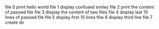 file 0 print hello world
file 1 display confused smiley
file 2 print the content of passwd file
file 3 display the content of two files
file 4 display last 10 lines of passwd file
file 5 display first 10 lines
filw 6 display third line
file 7 create dir
